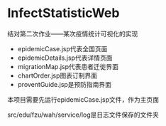 # InfectStatisticWeb
结对第二次作业——某次疫情统计可视化的实现 



* epidemicCase.jsp代表全国页面
* epidemicDetails.jsp代表详情页面
* migrationMap.jsp代表患者迁徙界面
* chartOrder.jsp图表订制界面
* proventGuide.jsp是预防指南界面

本项目需要先运行epidemicCase.jsp文件，作为主页面

src/edu/fzu/wah/service/log是日志文件保存的文件夹